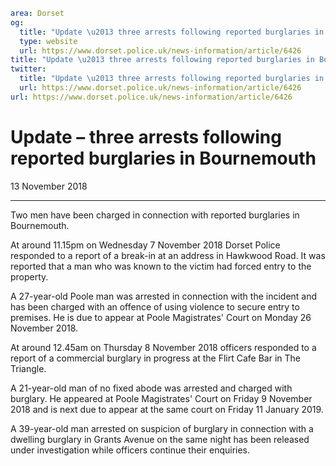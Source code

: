 ```yaml
area: Dorset
og:
  title: "Update \u2013 three arrests following reported burglaries in Bournemouth"
  type: website
  url: https://www.dorset.police.uk/news-information/article/6426
title: "Update \u2013 three arrests following reported burglaries in Bournemouth |"
twitter:
  title: "Update \u2013 three arrests following reported burglaries in Bournemouth"
  url: https://www.dorset.police.uk/news-information/article/6426
url: https://www.dorset.police.uk/news-information/article/6426
```

# Update – three arrests following reported burglaries in Bournemouth

13 November 2018

* * *

Two men have been charged in connection with reported burglaries in Bournemouth.

At around 11.15pm on Wednesday 7 November 2018 Dorset Police responded to a report of a break-in at an address in Hawkwood Road. It was reported that a man who was known to the victim had forced entry to the property.

A 27-year-old Poole man was arrested in connection with the incident and has been charged with an offence of using violence to secure entry to premises. He is due to appear at Poole Magistrates' Court on Monday 26 November 2018.

At around 12.45am on Thursday 8 November 2018 officers responded to a report of a commercial burglary in progress at the Flirt Cafe Bar in The Triangle.

A 21-year-old man of no fixed abode was arrested and charged with burglary. He appeared at Poole Magistrates' Court on Friday 9 November 2018 and is next due to appear at the same court on Friday 11 January 2019.

A 39-year-old man arrested on suspicion of burglary in connection with a dwelling burglary in Grants Avenue on the same night has been released under investigation while officers continue their enquiries.

